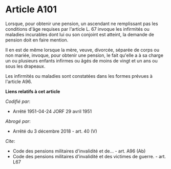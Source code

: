 # Article A101

Lorsque, pour obtenir une pension, un ascendant ne remplissant pas les conditions d'âge requises par l'article L. 67 invoque
les infirmités ou maladies incurables dont lui ou son conjoint est atteint, la demande de pension doit en faire mention.

Il en est de même lorsque la mère, veuve, divorcée, séparée de corps ou non mariée, invoque, pour obtenir une pension, le
fait qu'elle a à sa charge un ou plusieurs enfants infirmes ou âgés de moins de vingt et un ans ou sous les drapeaux.

Les infirmités ou maladies sont constatées dans les formes prévues à l'article A96.

**Liens relatifs à cet article**

_Codifié par_:

  - Arrêté 1951-04-24 JORF 29 avril 1951

_Abrogé par_:

  - Arrêté du 3 décembre 2018 - art. 40 (V)

_Cite_:

  - Code des pensions militaires d'invalidité et de... - art. A96 (Ab)
  - Code des pensions militaires d'invalidité et des victimes de guerre. - art. L67
